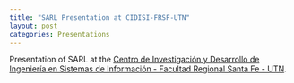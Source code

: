 ```yaml
---
title: "SARL Presentation at CIDISI-FRSF-UTN"
layout: post
categories: Presentations
---
```


Presentation of SARL at the [Centro de Investigación y Desarrollo de Ingeniería en Sistemas de Información - Facultad Regional Santa Fe - UTN](http://cidisi.frsf.utn.edu.ar).


